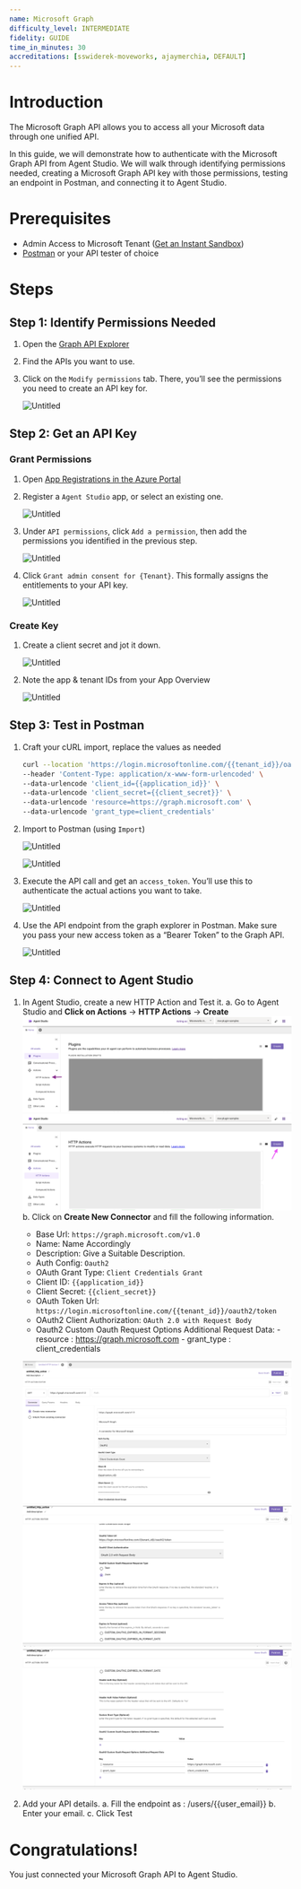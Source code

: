 ```yaml
---
name: Microsoft Graph
difficulty_level: INTERMEDIATE
fidelity: GUIDE
time_in_minutes: 30
accreditations: [sswiderek-moveworks, ajaymerchia, DEFAULT]
---
```


# Introduction

The Microsoft Graph API allows you to access all your Microsoft data through one unified API. 

In this guide, we will demonstrate how to authenticate with the Microsoft Graph API from Agent Studio. We will walk through identifying permissions needed, creating a Microsoft Graph API key with those permissions, testing an endpoint in Postman, and connecting it to Agent Studio.

# Prerequisites

- Admin Access to Microsoft Tenant ([Get an Instant Sandbox](https://developer.microsoft.com/en-US/microsoft-365/dev-program))
- [Postman](https://www.postman.com/downloads/) or your API tester of choice

# Steps

## Step 1: Identify Permissions Needed

1. Open the [Graph API Explorer](https://developer.microsoft.com/en-us/graph/graph-explorer)
2. Find the APIs you want to use. 
3. Click on the `Modify permissions` tab. There, you’ll see the permissions you need to create an API key for.
    
    ![Untitled](Authentication%20Guide%20Microsoft%20Graph%20API%20822c8b4935bd47a6b7b5c633bd75a3a6/Untitled.png)
    

## Step 2: Get an API Key

### Grant Permissions

1. Open [App Registrations in the Azure Portal](https://portal.azure.com/#view/Microsoft_AAD_RegisteredApps/ApplicationsListBlade)
2. Register a `Agent Studio` app, or select an existing one.
    
    ![Untitled](Authentication%20Guide%20Microsoft%20Graph%20API%20822c8b4935bd47a6b7b5c633bd75a3a6/Untitled%201.png)
    
3. Under `API permissions`, click `Add a permission`, then add the permissions you identified in the previous step.
    
    ![Untitled](Authentication%20Guide%20Microsoft%20Graph%20API%20822c8b4935bd47a6b7b5c633bd75a3a6/Untitled%202.png)
    
4. Click `Grant admin consent for {Tenant}`. This formally assigns the entitlements to your API key.
    
    ![Untitled](Authentication%20Guide%20Microsoft%20Graph%20API%20822c8b4935bd47a6b7b5c633bd75a3a6/Untitled%203.png)
    

### Create Key

1. Create a client secret and jot it down.
    
    ![Untitled](Authentication%20Guide%20Microsoft%20Graph%20API%20822c8b4935bd47a6b7b5c633bd75a3a6/Untitled%204.png)
    
2. Note the app & tenant IDs from your App Overview
    
    ![Untitled](Authentication%20Guide%20Microsoft%20Graph%20API%20822c8b4935bd47a6b7b5c633bd75a3a6/Untitled%205.png)
    

## Step 3: Test in Postman

1. Craft your cURL import, replace the values as needed
    
    ```bash
    curl --location 'https://login.microsoftonline.com/{{tenant_id}}/oauth2/token' \
    --header 'Content-Type: application/x-www-form-urlencoded' \
    --data-urlencode 'client_id={{application_id}}' \
    --data-urlencode 'client_secret={{client_secret}}' \
    --data-urlencode 'resource=https://graph.microsoft.com' \
    --data-urlencode 'grant_type=client_credentials'
    ```
    
2. Import to Postman (using `Import`)
    
    ![Untitled](Authentication%20Guide%20Microsoft%20Graph%20API%20822c8b4935bd47a6b7b5c633bd75a3a6/Untitled%206.png)
    
    ![Untitled](Authentication%20Guide%20Microsoft%20Graph%20API%20822c8b4935bd47a6b7b5c633bd75a3a6/Untitled%207.png)
    
3. Execute the API call and get an `access_token`. You’ll use this to authenticate the actual actions you want to take.
    
    ![Untitled](Authentication%20Guide%20Microsoft%20Graph%20API%20822c8b4935bd47a6b7b5c633bd75a3a6/Untitled%208.png)
    
4. Use the API endpoint from the graph explorer in Postman. Make sure you pass your new access token as a “Bearer Token” to the Graph API.
    
    ![Untitled](Authentication%20Guide%20Microsoft%20Graph%20API%20822c8b4935bd47a6b7b5c633bd75a3a6/Untitled%209.png)
    

## Step 4: Connect to Agent Studio

1. In Agent Studio, create a new HTTP Action and Test it.
   a. Go to Agent Studio and **Click on Actions** -> **HTTP Actions** -> **Create**
       ![Untitled](Authentication%20Guide%20Microsoft%20Graph%20API%20822c8b4935bd47a6b7b5c633bd75a3a6/Pasted%20Graphic.png)
       ![Untitled](Authentication%20Guide%20Microsoft%20Graph%20API%20822c8b4935bd47a6b7b5c633bd75a3a6/Pasted%20Graphic%201.png)
   b. Click on **Create New Connector** and fill the following information.
    - Base Url: `https://graph.microsoft.com/v1.0`
    - Name: Name Accordingly
    - Description: Give a Suitable Description.
    - Auth Config: `Oauth2`
    - OAuth Grant Type: `Client Credentials Grant`
    - Client ID: `{{application_id}}`
    - Client Secret: `{{client_secret}}`
    - OAuth Token Url: `https://login.microsoftonline.com/{{tenant_id}}/oauth2/token`
    - OAuth2 Client Authorization: `OAuth 2.0 with Request Body`
    - Oauth2 Custom Oauth Request Options Additional Request Data:
          - resource : https://graph.microsoft.com
          - grant_type : client_credentials
  
    ![Untitled](Authentication%20Guide%20Microsoft%20Graph%20API%20822c8b4935bd47a6b7b5c633bd75a3a6/Pasted_Graphic_2.png)
    ![Untitled](Authentication%20Guide%20Microsoft%20Graph%20API%20822c8b4935bd47a6b7b5c633bd75a3a6/Pasted_Graphic_3.png)
    ![Untitled](Authentication%20Guide%20Microsoft%20Graph%20API%20822c8b4935bd47a6b7b5c633bd75a3a6/Pasted_Graphic_4.png)
3. Add your API details.
   a. Fill the endpoint as : /users/{{user_email}}
   b. Enter your email.
   c. Click Test
   
   
    

# Congratulations!

You just connected your Microsoft Graph API to Agent Studio.
